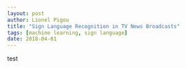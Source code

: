 ```yaml
---
layout: post
author: Lionel Pigou
title: "Sign Language Recognition in TV News Broadcasts"
tags: [machine learning, sign language]
date: 2018-04-01
---
```


test